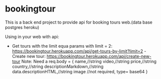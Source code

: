 # bookingtour
This is a back end project to provide api for booking tours web.(data base postgres heroku)

Using in your web with api:
- Get tours with the limit equa params with limit = 2:
  https://bookingtour.herokuapp.com/api/get-tours-by-limit?limit=2
-Create new tour:
  https://bookingtour.herokuapp.com/api/create-new-tour
  Note: Need a req.body = {
  name,//string
  video,//string
  price,//string
  country,//string
  descriptionMarkdown,//string
  data.descriptionHTML,//string
  image //not required, type= base64
  }
